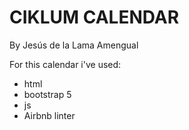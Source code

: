 # CIKLUM CALENDAR 

By Jesús de la Lama Amengual


For this calendar i've used:
- html
- bootstrap 5
- js
- Airbnb linter